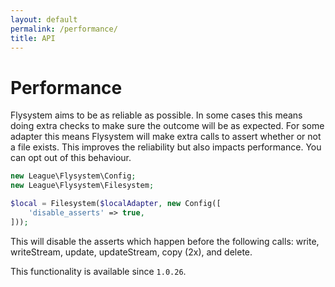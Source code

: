 ```yaml
---
layout: default
permalink: /performance/
title: API
---
```


# Performance

Flysystem aims to be as reliable as possible. In some cases this means doing extra
checks to make sure the outcome will be as expected. For some adapter this means Flysystem
will make extra calls to assert whether or not a file exists. This improves the reliability
but also impacts performance. You can opt out of this behaviour.

~~~ php
new League\Flysystem\Config;
new League\Flysystem\Filesystem;

$local = Filesystem($localAdapter, new Config([
    'disable_asserts' => true,
]));
~~~

This will disable the asserts which happen before the following calls: write, writeStream, update,
updateStream, copy (2x), and delete.

This functionality is available since `1.0.26`.
